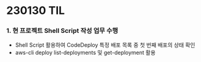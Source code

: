 # 230130 TIL
### 1. 현 프로젝트 Shell Script 작성 업무 수행
* Shell Script 활용하여 CodeDeploy 특정 배포 목록 중 첫 번째 배포의 상태 확인
* aws-cli deploy list-deployments 및 get-deployment 활용